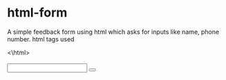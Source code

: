 # html-form
A simple  feedback form using html which asks for inputs like name, phone number.
html tags used
<html><\html>
<body>
<div>
<img>
 <form>
   <br>
   <input>
   <label>
     <button>
     

